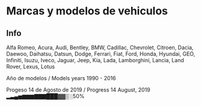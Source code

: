 # Marcas y modelos de vehiculos

## Info
Alfa Romeo,
Acura,
Audi,
Bentley,
BMW,
Cadillac,
Chevrolet,
Citroen,
Dacia,
Daewoo,
Daihatsu,
Datsun,
Dodge,
Ferrari,
Fiat,
Ford,
Honda,
Hyundai,
GEO,
Infiniti,
Isuzu,
Iveco,
Jaguar,
Jeep,
Kia,
Lada,
Lamborghini,
Lancia,
Land Rover,
Lexus,
Lotus

Año de modelos / Models years
1990 - 2016

Progeso 14 de Agosto de 2019 / Progress 14 August, 2019
▂▃▄▅▆▆▆▇▇▇███▓▓▒░50%
